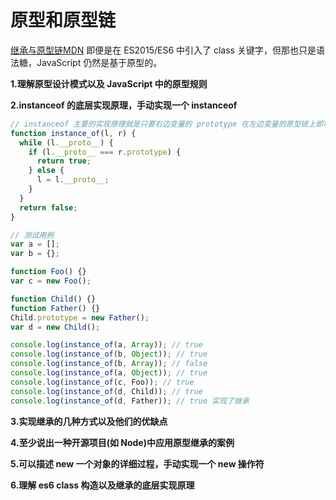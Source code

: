 # 原型和原型链

[继承与原型链MDN](https://developer.mozilla.org/zh-CN/docs/Web/JavaScript/Inheritance_and_the_prototype_chain)
即便是在 ES2015/ES6 中引入了 class 关键字，但那也只是语法糖，JavaScript 仍然是基于原型的。

**1.理解原型设计模式以及 JavaScript 中的原型规则**

**2.instanceof 的底层实现原理，手动实现一个 instanceof**

```javascript
// instanceof 主要的实现原理就是只要右边变量的 prototype 在左边变量的原型链上即可
function instance_of(l, r) {
  while (l.__proto__) {
    if (l.__proto__ === r.prototype) {
      return true;
    } else {
      l = l.__proto__;
    }
  }
  return false;
}

// 测试用例
var a = [];
var b = {};

function Foo() {}
var c = new Foo();

function Child() {}
function Father() {}
Child.prototype = new Father();
var d = new Child();

console.log(instance_of(a, Array)); // true
console.log(instance_of(b, Object)); // true
console.log(instance_of(b, Array)); // false
console.log(instance_of(a, Object)); // true
console.log(instance_of(c, Foo)); // true
console.log(instance_of(d, Child)); // true
console.log(instance_of(d, Father)); // true 实现了继承
```

**3.实现继承的几种方式以及他们的优缺点**

**4.至少说出一种开源项目(如 Node)中应用原型继承的案例**

**5.可以描述 new 一个对象的详细过程，手动实现一个 new 操作符**

**6.理解 es6 class 构造以及继承的底层实现原理**
